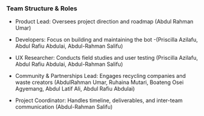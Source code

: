 
### Team Structure & Roles

- Product Lead: Oversees project direction and roadmap (Abdul Rahman Umar)  
      
    
- Developers: Focus on building and maintaining the bot -(Priscilla Azilafu, Abdul Rafiu Abdulai, Abdul-Rahman Salifu)  
      
    
- UX Researcher: Conducts field studies and user testing (Priscilla Azilafu, Abdul Rafiu Abdulai, Abdul-Rahman Salifu)  
      
    
- Community & Partnerships Lead: Engages recycling companies and waste creators (AbdulRahman Umar, Ruhaina Mutari, Boateng Osei Agyemang, Abdul Latif Ali, Abdul Rafiu Abdulai)  
      
    
- Project Coordinator: Handles timeline, deliverables, and inter-team communication (Abdul-Rahman Salifu)  
      
    
